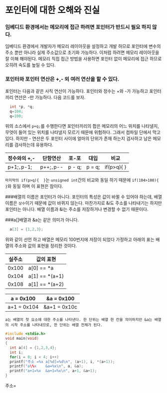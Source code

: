 # 포인터에 대한 오해와 진실
### 임베디드 환경에서는 메모리에 접근 하려면 포인터가 반드시 필요 하지 않다.
임베디드 환경에서 개발자가 메모리 레이아웃을 설정하고 개발 하므로 포인터에 변수의 주소 뿐만
아니라 실제 주소값으로 초기화 가능하다. 이처럼 하려면 메모리 레이아웃을 잘 이해 해야된다.
메모리 직접 접근 방법을 사용하면 포인터 없이 메모리에 접근 하므로 오히려 속도를 높일 수 있다.

### 포인터와 포인터 연산은 +,- 외 여러 연산을 할 수 있다.
포인터는 다음과 같은 사칙 연산이 가능하다. 포인터와 정수는 +와 -가 가능하고 포인터 끼리 연산은 -만 가능하다.
다음 코드를 보자.
```C
  int *p, *q;
  q=104;
  q=100;

```
위의 소스에서  `p+q;`를 수행한다면 포인터끼리의 합은 메모리의 어느 위치를 나타낼지, 무엇이 들어 있는 위치를
나타낼지 모르기 때문에 위험하다. 그래서 컴파일 단에서 막고 있다. 하지만 - 연산은 두 포인터 사이에 얼마의 단위가
존재 하는지 검사하고 남은 메모리를 검사하는데 유용하다.

  정수와의 +,-  |    단항연산      | 포-포         | 대입          |          비교 |
   ------------ |    ------------- | ------------- | ------------- | ------------- |
   p+1;`,`p-1;  |     p++;`,`p--   | p - q;        | p = q;        | if(p>q){  }   |

`마지막의 if(p>q){  }`는 `unsigned int`간의 비교와 동일 하기 때문에 `if(104>100){  }`와 동일 하며 이 표현은 참이다.

###배열의 이름은 포인터가 아니다.
포인터의 특성은 값이 바뀔 수 있어야 하는데, 배열 이름은 `상수`이기 때문에 값이 바뀌지 않는다. 마찬가지로 &i도 주소를 나타내기는
하지만 포인터는 아니다. 배열 이름과 &i는 주소를 저장하거나 변경할 수 없기 때문이다.

###a[]배열과 &a는 같은 의미가 아니다.
```C
  a[3] = {1,2,3};
```
위와 같이 선언 하고 배열은 메모리 100번지에 저장이 되었다 가정하고 아래의 표는 배열의 주소와 값의 표현을 정리한 것이다.

실주소       | 값의 표현
------------ | -------------
0x100        | a[0] == *a
0x104        | a[1] == *(a+1)
0x108        | a[1] == *(a+2)

a = 0x100    | &a = 0x100
------------ | -------------
a+1 = 0x104  | &a+1 = 0x10c
  
`a는 배열의 첫 요소에 대한 주소를 나타낸다. 한 단위는 배열 한 칸을 의미하지만 &a는 배열의 시작 주소를 나타내므로, 한 단위는
배열 전체가 된다.`

```C
#include <stdio.h>
void main(void)
{
  int a[4] = {1,2,3,4};
  int i;
  for(i = 0; i < 4; i++)
  printf("주소 =%x a[%d]=%d\n", (a+1), i, *(a+1));
  printf("a\%x    &a=%x\n", a, &a);
  printf("a+1=%x  &a+1=%x\n", a+1, &a+1);
}

```
주소=
